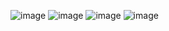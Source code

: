 ![image](https://github.com/user-attachments/assets/59ff7151-bda0-4dee-966f-d9b79aab1b13)
![image](https://github.com/user-attachments/assets/785f2c71-3896-4b13-8e69-9ec9a69e87e1)
![image](https://github.com/user-attachments/assets/2c1ebc9b-d918-4d02-b958-cf536e900432)
![image](https://github.com/user-attachments/assets/dc3bb3c4-039c-41a8-9264-9330c4003364)
